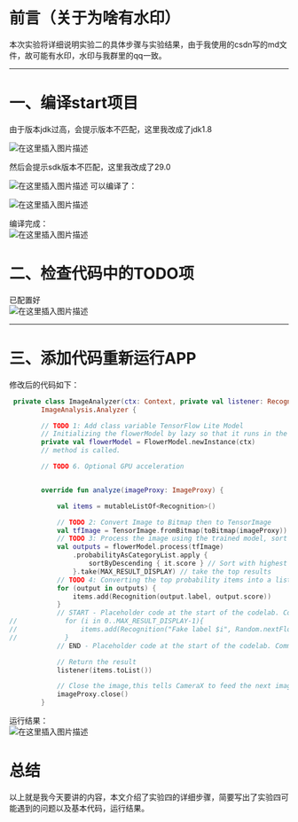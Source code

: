 ﻿# 前言（关于为啥有水印）

本次实验将详细说明实验二的具体步骤与实验结果，由于我使用的csdn写的md文件，故可能有水印，水印与我群里的qq一致。

---
# 一、编译start项目
由于版本jdk过高，会提示版本不匹配，这里我改成了jdk1.8

        
![在这里插入图片描述](https://img-blog.csdnimg.cn/direct/183707841c48462cb400485804be1014.png)

            
然后会提示sdk版本不匹配，这里我改成了29.0
              
![在这里插入图片描述](https://img-blog.csdnimg.cn/direct/e438e525ddf34b2c92a83a6437e34de6.png)
可以编译了：
                   
![在这里插入图片描述](https://img-blog.csdnimg.cn/direct/f866894b0d55437d8b005663105a1dfc.png)
         
编译完成：         
             ![在这里插入图片描述](https://img-blog.csdnimg.cn/direct/06f7f2f4d197431593fef1946828a13d.png)



# 二、检查代码中的TODO项
已配置好                           
![在这里插入图片描述](https://img-blog.csdnimg.cn/direct/5aec9596e7d04265a8c0ef7e8a7bf3a6.png)


---
# 三、添加代码重新运行APP
修改后的代码如下：

```kotlin
 private class ImageAnalyzer(ctx: Context, private val listener: RecognitionListener) :
        ImageAnalysis.Analyzer {

        // TODO 1: Add class variable TensorFlow Lite Model
        // Initializing the flowerModel by lazy so that it runs in the same thread when the process
        private val flowerModel = FlowerModel.newInstance(ctx)
        // method is called.

        // TODO 6. Optional GPU acceleration


        override fun analyze(imageProxy: ImageProxy) {

            val items = mutableListOf<Recognition>()

            // TODO 2: Convert Image to Bitmap then to TensorImage
            val tfImage = TensorImage.fromBitmap(toBitmap(imageProxy))
            // TODO 3: Process the image using the trained model, sort and pick out the top results
            val outputs = flowerModel.process(tfImage)
                .probabilityAsCategoryList.apply {
                    sortByDescending { it.score } // Sort with highest confidence first
                }.take(MAX_RESULT_DISPLAY) // take the top results
            // TODO 4: Converting the top probability items into a list of recognitions
            for (output in outputs) {
                items.add(Recognition(output.label, output.score))
            }
            // START - Placeholder code at the start of the codelab. Comment this block of code out.
//            for (i in 0..MAX_RESULT_DISPLAY-1){
//                items.add(Recognition("Fake label $i", Random.nextFloat()))
//            }
            // END - Placeholder code at the start of the codelab. Comment this block of code out.

            // Return the result
            listener(items.toList())

            // Close the image,this tells CameraX to feed the next image to the analyzer
            imageProxy.close()
        }
```
运行结果：                            
![在这里插入图片描述](https://img-blog.csdnimg.cn/direct/04c4309aa5474f7b942c6b7d649cb49c.jpeg)

# 总结
以上就是我今天要讲的内容，本文介绍了实验四的详细步骤，简要写出了实验四可能遇到的问题以及基本代码，运行结果。


